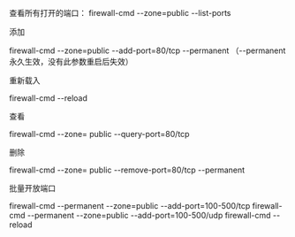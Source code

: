 查看所有打开的端口： firewall-cmd --zone=public --list-ports

添加

firewall-cmd --zone=public --add-port=80/tcp --permanent    （--permanent永久生效，没有此参数重启后失效）

重新载入

firewall-cmd --reload

查看

firewall-cmd --zone= public --query-port=80/tcp

删除

firewall-cmd --zone= public --remove-port=80/tcp --permanent

 

批量开放端口

firewall-cmd --permanent --zone=public --add-port=100-500/tcp
firewall-cmd --permanent --zone=public --add-port=100-500/udp
firewall-cmd --reload